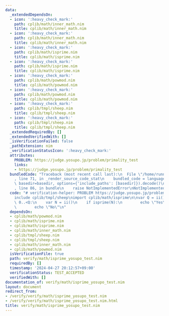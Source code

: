 ```yaml
---
data:
  _extendedDependsOn:
  - icon: ':heavy_check_mark:'
    path: cplib/math/inner_math.nim
    title: cplib/math/inner_math.nim
  - icon: ':heavy_check_mark:'
    path: cplib/math/inner_math.nim
    title: cplib/math/inner_math.nim
  - icon: ':heavy_check_mark:'
    path: cplib/math/isprime.nim
    title: cplib/math/isprime.nim
  - icon: ':heavy_check_mark:'
    path: cplib/math/isprime.nim
    title: cplib/math/isprime.nim
  - icon: ':heavy_check_mark:'
    path: cplib/math/powmod.nim
    title: cplib/math/powmod.nim
  - icon: ':heavy_check_mark:'
    path: cplib/math/powmod.nim
    title: cplib/math/powmod.nim
  - icon: ':heavy_check_mark:'
    path: cplib/tmpl/sheep.nim
    title: cplib/tmpl/sheep.nim
  - icon: ':heavy_check_mark:'
    path: cplib/tmpl/sheep.nim
    title: cplib/tmpl/sheep.nim
  _extendedRequiredBy: []
  _extendedVerifiedWith: []
  _isVerificationFailed: false
  _pathExtension: nim
  _verificationStatusIcon: ':heavy_check_mark:'
  attributes:
    PROBLEM: https://judge.yosupo.jp/problem/primality_test
    links:
    - https://judge.yosupo.jp/problem/primality_test
  bundledCode: "Traceback (most recent call last):\n  File \"/home/runner/.local/lib/python3.10/site-packages/onlinejudge_verify/documentation/build.py\"\
    , line 71, in _render_source_code_stat\n    bundled_code = language.bundle(stat.path,\
    \ basedir=basedir, options={'include_paths': [basedir]}).decode()\n  File \"/home/runner/.local/lib/python3.10/site-packages/onlinejudge_verify/languages/nim.py\"\
    , line 86, in bundle\n    raise NotImplementedError\nNotImplementedError\n"
  code: "# verification-helper: PROBLEM https://judge.yosupo.jp/problem/primality_test\n\
    include cplib/tmpl/sheep\nimport cplib/math/isprime\n\nvar Q = ii()\n\nfor i in\
    \ 0..<Q:\n    var N = ii()\n    if isprime(N):\n        echo \"Yes\"\n    else:\n\
    \        echo \"No\"\n"
  dependsOn:
  - cplib/math/powmod.nim
  - cplib/math/isprime.nim
  - cplib/math/isprime.nim
  - cplib/math/inner_math.nim
  - cplib/tmpl/sheep.nim
  - cplib/tmpl/sheep.nim
  - cplib/math/inner_math.nim
  - cplib/math/powmod.nim
  isVerificationFile: true
  path: verify/math/isprime_yosupo_test.nim
  requiredBy: []
  timestamp: '2024-04-27 20:12:57+09:00'
  verificationStatus: TEST_ACCEPTED
  verifiedWith: []
documentation_of: verify/math/isprime_yosupo_test.nim
layout: document
redirect_from:
- /verify/verify/math/isprime_yosupo_test.nim
- /verify/verify/math/isprime_yosupo_test.nim.html
title: verify/math/isprime_yosupo_test.nim
---
```

